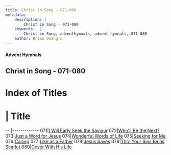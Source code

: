 ```yaml
---
title: Christ in Song - 071-080
metadata:
    description: |
        Christ in Song - 071-080
    keywords:  |
        Christ in Song, adventhymnals, advent hymnals, 071-080
    author: Brian Onang'o
---
```


#### Advent Hymnals
## Christ in Song - 071-080

# Index of Titles
# | Title                        
-- |-------------
071|[I Will Early Seek the Saviour](/christ-in-song/001-100/071-080/I-Will-Early-Seek-the-Saviour)
072|[Who'll Be the Next?](/christ-in-song/001-100/071-080/Who'll-Be-the-Next)
073|[Just a Word for Jesus](/christ-in-song/001-100/071-080/Just-a-Word-for-Jesus)
074|[Wonderful Words of Life](/christ-in-song/001-100/071-080/Wonderful-Words-of-Life)
075|[Seeking for Me](/christ-in-song/001-100/071-080/Seeking-for-Me)
076|[Calling](/christ-in-song/001-100/071-080/Calling)
077|[Like as a Father](/christ-in-song/001-100/071-080/Like-as-a-Father)
078|[Jesus Saves](/christ-in-song/001-100/071-080/Jesus-Saves)
079|[Tho' Your Sins Be as Scarlet](/christ-in-song/001-100/071-080/Tho'-Your-Sins-Be-as-Scarlet)
080|[Cover With His Life](/christ-in-song/001-100/071-080/Cover-With-His-Life)